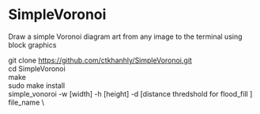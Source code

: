 # SimpleVoronoi
Draw a simple Voronoi diagram art from any image to the terminal using block graphics

git clone https://github.com/ctkhanhly/SimpleVoronoi.git \
cd SimpleVoronoi \
make \
sudo make install \
simple_vonoroi -w [width] -h [height] -d [distance thredshold for flood_fill ] file_name \


